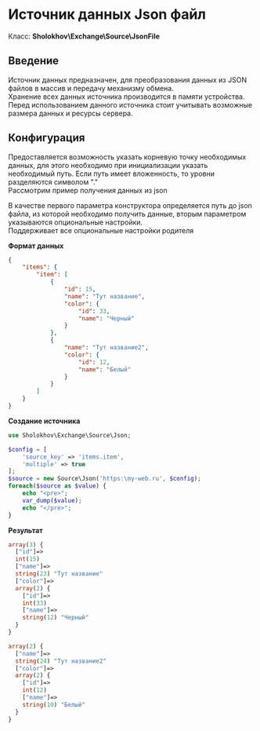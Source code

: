 # Источник данных Json файл
Класс: **Sholokhov\Exchange\Source\JsonFile**

## Введение
Источник данных предназначен, для преобразования данных из JSON файлов в массив и передачу механизму обмена.  
Хранение всех данных источника производится в памяти устройства. Перед использованием данного источника стоит учитывать возможные размера данных и ресурсы сервера.

## Конфигурация
Предоставляется возможность указать корневую точку необходимых данных, для этого необходимо при инициализации указать необходимый путь.
Если путь имеет вложенность, то уровни разделяются символом "."  
Рассмотрим пример получения данных из json

В качестве первого параметра конструктора определяется путь до json файла, из которой необходимо получить данные, вторым параметром указываются опциональные настройки.  
Поддерживает все опциональные настройки родителя

**Формат данных**
```json
{
    "items": {
        "item": [
            {
                "id": 15,
                "name": "Тут название",
                "color": {
                    "id": 33,
                    "name": "Черный"
                }
            },
            {
                "name": "Тут название2",
                "color": {
                    "id": 12,
                    "name": "Белый"
                }
            }
        ]
    }
}
```

**Создание источника**
```php
use Sholokhov\Exchange\Source\Json;

$config = [
    'source_key' => 'items.item',
    'multiple' => true
];
$source = new Source\Json('https:\my-web.ru', $config);
foreach($source as $value) {
    echo "<pre>";
    var_dump($value);
    echo "</pre>";
}
```

**Результат**
```php
array(3) {
  ["id"]=>
  int(15)
  ["name"]=>
  string(23) "Тут название"
  ["color"]=>
  array(2) {
    ["id"]=>
    int(33)
    ["name"]=>
    string(12) "Черный"
  }
}

array(2) {
  ["name"]=>
  string(24) "Тут название2"
  ["color"]=>
  array(2) {
    ["id"]=>
    int(12)
    ["name"]=>
    string(10) "Белый"
  }
}
```

